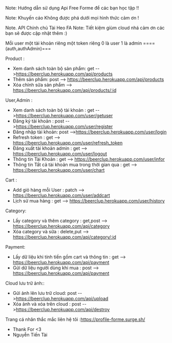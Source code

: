 Note: Hướng dẫn sử dụng Api Free Forme để các bạn học tập !!

Note: Khuyến cáo Không được phá dưới mọi hình thức cảm ơn !

Note. API Chính chủ Tài Heo FA
Note: Tiết kiệm giùm cloud nhá cảm ơn các bạn sẽ được cập nhật thêm :)

 Mỗi user một tài khoản riêng một token riêng 0 là user 1 là admin  ====(auth,authAdmin)===
 
 Product : 
   - Xem danh sách toàn bộ sản phẩm: get -->https://beerclup.herokuapp.com/api/products 
   - Thêm sản phẩm: post --> https://beerclup.herokuapp.com/api/products    
   - Xóa chỉnh sữa sản phẩm --> https://beerclup.herokuapp.com/api/products/:id  

User,Admin : 
   - Xem danh sách toàn bộ tài khoản : get -->https://beerclup.herokuapp.com/user/getuser
   - Đăng ký tài khoản : post -->https://beerclup.herokuapp.com/user/register 
   - Đăng nhập tài khoản: post -->https://beerclup.herokuapp.com/user/login 
   - Refresh token  : get --> https://beerclup.herokuapp.com/user/refresh_token 
   - Đăng xuất tài khoản admin : get --> https://beerclup.herokuapp.com/user/logout  
   - Thông tin Tài Khoản : get --> https://beerclup.herokuapp.com/user/infor
   - Thông tin Tất cả tài khoản mua trong thời gian qua : get --> https://beerclup.herokuapp.com/user/chart
 
 Cart : 
   - Add giỏ hàng mỗi User : patch --> https://beerclup.herokuapp.com/user/addcart
   - Lịch sử mua hàng : get --> https://beerclup.herokuapp.com/user/history 


 Category:
  - Lấy category và thêm category : get,post --> https://beerclup.herokuapp.com/api/category
  - Xóa category và sữa : delete,put --> https://beerclup.herokuapp.com/api/category/:id

 Payment:
  - Lấy dữ liệu khi tính tiền gồm cart và thông tin : get --> https://beerclup.herokuapp.com/api/payment
  - Gửi dữ liệu người dùng khi mua : post --> https://beerclup.herokuapp.com/api/payment
  
 Cloud lưu trữ ảnh::
  - Gửi ảnh lên lưu trữ cloud: post -->https://beerclup.herokuapp.com/api/upload
  - Xóa ảnh và xóa trên cloud : post -->https://beerclup.herokuapp.com/api/destroy
  
 Trang cá nhân thắc mắc liên hệ tôi :https://profile-forme.surge.sh/
  + Thank For <3 
  + Nguyễn Tiến Tài 
 
 
  

